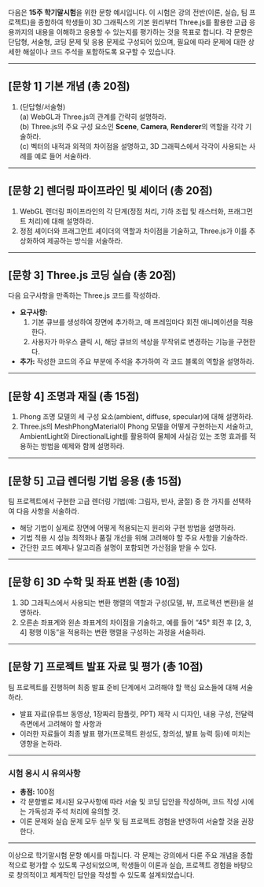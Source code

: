 다음은 **15주 학기말시험**을 위한 문항 예시입니다. 이 시험은 강의 전반(이론, 실습, 팀 프로젝트)을 종합하여 학생들이 3D 그래픽스의 기본 원리부터 Three.js를 활용한 고급 응용까지의 내용을 이해하고 응용할 수 있는지를 평가하는 것을 목표로 합니다. 각 문항은 단답형, 서술형, 코딩 문제 및 응용 문제로 구성되어 있으며, 필요에 따라 문제에 대한 상세한 해설이나 코드 주석을 포함하도록 요구할 수 있습니다.

---

## [문항 1] 기본 개념 (총 20점)

1. (단답형/서술형)  
   (a) WebGL과 Three.js의 관계를 간략히 설명하라.  
   (b) Three.js의 주요 구성 요소인 **Scene**, **Camera**, **Renderer**의 역할을 각각 기술하라.  
   (c) 벡터의 내적과 외적의 차이점을 설명하고, 3D 그래픽스에서 각각이 사용되는 사례를 예로 들어 서술하라.

---

## [문항 2] 렌더링 파이프라인 및 셰이더 (총 20점)

1. WebGL 렌더링 파이프라인의 각 단계(정점 처리, 기하 조립 및 래스터화, 프래그먼트 처리)에 대해 설명하라.
2. 정점 셰이더와 프래그먼트 셰이더의 역할과 차이점을 기술하고, Three.js가 이를 추상화하여 제공하는 방식을 서술하라.

---

## [문항 3] Three.js 코딩 실습 (총 20점)

다음 요구사항을 만족하는 Three.js 코드를 작성하라.
- **요구사항:**  
  1. 기본 큐브를 생성하여 장면에 추가하고, 매 프레임마다 회전 애니메이션을 적용한다.  
  2. 사용자가 마우스 클릭 시, 해당 큐브의 색상을 무작위로 변경하는 기능을 구현한다.
- **추가:** 작성한 코드의 주요 부분에 주석을 추가하여 각 코드 블록의 역할을 설명하라.

---

## [문항 4] 조명과 재질 (총 15점)

1. Phong 조명 모델의 세 구성 요소(ambient, diffuse, specular)에 대해 설명하라.  
2. Three.js의 MeshPhongMaterial이 Phong 모델을 어떻게 구현하는지 서술하고, AmbientLight와 DirectionalLight를 활용하여 물체에 사실감 있는 조명 효과를 적용하는 방법을 예제와 함께 설명하라.

---

## [문항 5] 고급 렌더링 기법 응용 (총 15점)

팀 프로젝트에서 구현한 고급 렌더링 기법(예: 그림자, 반사, 굴절) 중 한 가지를 선택하여 다음 사항을 서술하라.
- 해당 기법이 실제로 장면에 어떻게 적용되는지 원리와 구현 방법을 설명하라.
- 기법 적용 시 성능 최적화나 품질 개선을 위해 고려해야 할 주요 사항을 기술하라.
- 간단한 코드 예제나 알고리즘 설명이 포함되면 가산점을 받을 수 있다.

---

## [문항 6] 3D 수학 및 좌표 변환 (총 10점)

1. 3D 그래픽스에서 사용되는 변환 행렬의 역할과 구성(모델, 뷰, 프로젝션 변환)을 설명하라.
2. 오른손 좌표계와 왼손 좌표계의 차이점을 기술하고, 예를 들어 “45° 회전 후 [2, 3, 4] 평행 이동”을 적용하는 변환 행렬을 구성하는 과정을 서술하라.

---

## [문항 7] 프로젝트 발표 자료 및 평가 (총 10점)

팀 프로젝트를 진행하며 최종 발표 준비 단계에서 고려해야 할 핵심 요소들에 대해 서술하라.
- 발표 자료(유튜브 동영상, 1장짜리 팜플릿, PPT) 제작 시 디자인, 내용 구성, 전달력 측면에서 고려해야 할 사항과  
- 이러한 자료들이 최종 발표 평가(프로젝트 완성도, 창의성, 발표 능력 등)에 미치는 영향을 논하라.

---

### 시험 응시 시 유의사항

- **총점:** 100점  
- 각 문항별로 제시된 요구사항에 따라 서술 및 코딩 답안을 작성하며, 코드 작성 시에는 가독성과 주석 처리에 유의할 것.  
- 이론 문제와 실습 문제 모두 실무 및 팀 프로젝트 경험을 반영하여 서술할 것을 권장한다.

---

이상으로 학기말시험 문항 예시를 마칩니다. 각 문제는 강의에서 다룬 주요 개념을 종합적으로 평가할 수 있도록 구성되었으며, 학생들이 이론과 실습, 프로젝트 경험을 바탕으로 창의적이고 체계적인 답안을 작성할 수 있도록 설계되었습니다.
